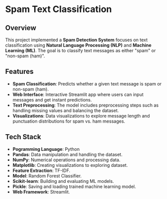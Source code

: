 # Spam Text Classification

## Overview
This project implemented a **Spam Detection System** focuses on text classification using **Natural Language Processing (NLP)** and **Machine Learning (ML)**. The goal is to classify text messages as either "spam" or "non-spam (ham)".

## Features
- **Spam Classification**: Predicts whether a given text message is spam or non-spam (ham).
- **Web Interface**: Interactive Streamlit app where users can input messages and get instant predictions.
- **Text Preprocessing**: The model includes preprocessing steps such as handling missing values and balancing the dataset.
- **Visualizations**: Data visualizations to explore message length and punctuation distributions for spam vs. ham messages.

## Tech Stack
- **Pogramming Language**: Python
- **Pandas**: Data manipulation and handling the dataset.
- **NumPy**: Numerical operations and processing data.
- **Matplotlib**: Creating visualizations to exploring dataset.
- **Feature Extraction**: TF-IDF.
- **Model**: Random Forest Classifier.
- **Scikit-learn**: Building and evaluating ML models.
- **Pickle**: Saving and loading trained machine learning model.
- **Web Framework**: Streamlit.
